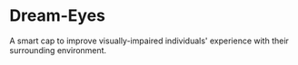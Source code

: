 # Dream-Eyes
A smart cap to improve visually-impaired individuals' experience with their surrounding environment.
